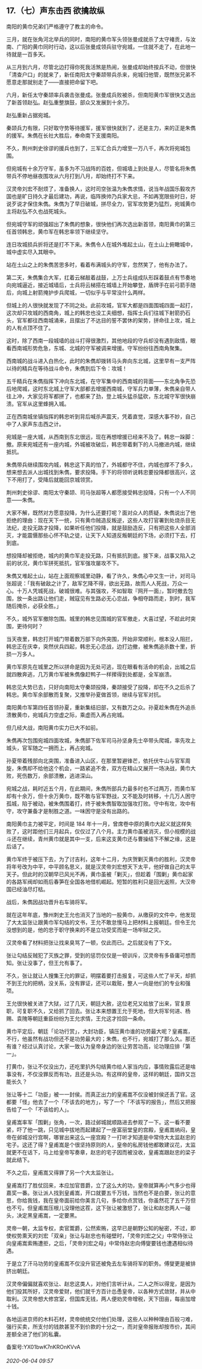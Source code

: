 ## 17.（七）声东击西 欲擒故纵
南阳的黄巾兄弟们严格遵守了教主的命令。



三月，就在张角河北举兵的同时，南阳的黄巾军头领张曼成就杀了太守褚贡，与汝南、广阳的黄巾同时行动，这以后张曼成领兵驻守宛城，一住就不走了，在此地一待就是一百多天。



从三月到六月，尽管北边打得你死我活煞是热闹，张曼成却始终按兵不动，但很快「清查户口」的就来了，新任南阳太守秦颉带兵杀来，宛城归他管，既然张兄弟不愿意走那就别走了——直接把命留下吧。



六月，新任太守秦颉率兵袭击张曼成。张曼成兵败被杀，但南阳黄巾军很快又选出了新首领赵弘。赵弘重整旗鼓，部众又发展到十余万。



赵弘重新占据宛城。



秦颉兵力有限，只好取守势等待援军，援军很快就到了，还是主力，来的正是朱儁的援军。朱儁在长社大胜后，奉命南下支援南阳。



不久，荆州刺史徐谬的援兵也到了，三军汇合兵力增至一万八千，再次将宛城包围。



但宛城有十余万守军，虽多为不习战阵的百姓，但城墙上到处是人，尽管名将朱儁带兵不停地昼夜围攻从六月打到八月，却始终打不下来。



汉灵帝刘宏不耐烦了，准备换人，这时司空张温为朱儁求情，说当年战国乐毅攻齐国也是旷日持久才最后建功，再说，临阵换帅乃兵家大忌，不如再宽限些时日，好说歹说才保住朱儁。朱儁为了早日破城，拼尽全力，官军攻势更为猛烈，宛城黄巾主将赵弘不久也战死城头。



但宛城守军的顽强超出了朱儁的想象，很快他们再次选出新首领，南阳黄巾的第三任首领韩忠，黄巾军在韩忠率领下继续坚守。



连日攻城损兵折将还是打不下来。朱儁令人在城外堆起土山，在土山上俯瞰城中，城中虚实尽入其眼中。



站在土山之上的朱儁苦思多时，看着布满城头的守军，忽然笑了，他有办法了。



第二天，朱儁集合大军，扛着云梯敲着战鼓，上万士兵组成队形踩着鼓点有节奏地向宛城逼近，接近城墙后，士兵将云梯搭在城墙上开始攀登，盾牌手在前弓箭手随后，向城上射箭掩护步兵爬城，一切似乎与平常没什么两样。



但城上的人很快就发现了不同之处。此前攻城，官军大都是四面围城四面一起打，这次却只攻城的西南角，城上的韩忠也没工夫细想，指挥士兵们往城下射箭扔石头，官军都往西南城涌来，且摆出了不达目的誓不罢休的架势，拼命往上攻，城上的人有点顶不住了。



这时，除了西南一段城墙的战斗打得很激烈，其他地段的守兵却没有遇到敌情，眼看西南城形势危急，东城、北城的守军被调来增援。守军纷纷往西南角聚集。



西南城的战斗进入白热化，此时的朱儁却拨转马头奔向东北城，这里早有一支严阵以待的精兵在等待战斗命令，朱儁到后下令：攻城！



五千精兵在朱儁指挥下冲向东北城，在守军集中的西南城的背面——东北角争先恐后地爬城，这时东北城上守军大部都去增援西南城，守军兵力单薄，朱儁亲自带人往上冲，大家见将军都拼了，也都来了劲，登上城头猛杀猛砍，东北城守军很快崩溃。官军从这里蜂拥入城。



正在西南城坐镇指挥的韩忠听到背后喊杀声震天，凭着直觉，深感大事不妙，自己中了人家声东击西之计。



宛城是一座大城，从西南到东北很远，现在再想增援已经来不及了。韩忠一跺脚：撤。原来宛城还有一座内城，外城被攻破后，韩忠带着剩下的人马撤进内城，继续抵抗。



朱儁带兵继续围攻内城，韩忠这下真的怕了，外城都守不住，内城也撑不了多久，想来想去派人出城找到朱儁，要求投降。手下的将领听说韩忠要投降都很高兴，这下不用打了，受降后就能回京城领赏。



荆州刺史徐谬、南阳太守秦颉、司马张超等人都愿接受韩忠投降，只有一个人不同意——朱儁。



大家不解，既然对方愿意投降，为什么还要打呢？面对众人的质疑，朱儁说出了他拒绝的理由：现在天下一统，只有黄巾贼造反叛逆，这些人攻打官署到处烧杀目无法纪，走投无路才投降，如果听任他们投降，就是鼓励造反，只有把这些人全部消灭，才能震慑那些心怀不轨之徒，让天下人知道反叛朝廷的下场，必须打下去，打到底。



想投降却被拒绝，城内的黄巾军走投无路，只有抵抗到底。接下来，战事又陷入之前的状况，黄巾军拼死抵抗，官军强攻屡攻不下。



朱儁又堆起土山，站在上面观察城里动静，看了许久，朱儁心中又生一计，对司马张超说：「我有破敌之计了，敌军乞降不得，欲出无路，故而人人死战，万众一心。十万人凭城死战，破城很难。与其强攻，不如智取『网开一面』，暂时撤去包围，放一条出路让他们走，贼寇见有生路必无心恋战，争相夺路而走，到时，我军随后掩杀，必获全胜。」



不久，城外官军撤除包围。城里的韩忠见围城的官军撤走，大喜过望，不趁此时突围，更待何时？



当天夜里，韩忠打开城门带着数万部下向外突围，开始非常顺利，根本没人阻拦，韩忠正在庆幸，突然伏兵四起，韩忠无心恋战，边打边撤，被朱儁追杀数十里，折损一万多人。



黄巾军原先在城里之所以拼命是因为无处可逃，现在眼看有活命的机会，出城之后就四散奔逃，几万黄巾军被朱儁像赶鸭子一样撵得到处都是，全军崩溃。



韩忠见大势已去，只好向南阳太守秦颉投降，秦颉接受了投降，却在不久之后杀了韩忠。黄巾军余部散而复聚，又推举孙夏做首领，继续与官军对抗。



南阳黄巾军第四任首领孙夏，重新集结旧部，又有数万之众。孙夏趁朱儁在外追杀溃散黄巾，宛城兵力空虚之际，乘虚而入再占宛城。



但几经大战，南阳黄巾实力已大不如前。



朱儁再次包围宛城四面攻城，朱儁部下佐军司马孙坚身先士卒带头爬城，率先攻上城头，官军随之一拥而上，再占宛城。



孙夏带着残部向北突围，准备进入山区，在那里暂避锋芒，依托伏牛山与官军周旋，朱儁却不给他这个机会，一路紧追不舍，双方在精山又展开一场决战，黄巾大败，死伤数万，余部溃散，逃进深山。



宛城之战，耗时近五个月，在此期间，朱儁所部兵力最多时也不过两万，而黄巾军却有十余万，但十余万黄巾，既不敢与官军野战，又不能及时转移，十几万人困守孤城，陷于被动，被朱儁围着打，终于被朱儁智取加强攻打败。守中有攻，攻中有守，攻守兼备才是制胜之道。一味困守是没有出路的。



南阳黄巾主力被平定，时间是 184 年十一月，曾席卷中原的黄巾大起义就这样失败了，这时距他们三月起兵，仅仅过了八个月。主力黄巾虽被消灭，但小规模的战斗还在继续，青州黄巾就是其中一支，后来这支黄巾还与曹操结下不解之缘，这是后话了。



黄巾军终于被压下去，为了讨吉利，这年十二月，为庆贺剿灭黄巾的胜利，汉灵帝将年号改为中平，中平顾名思义，就是汉灵帝刘宏想天下太平，他好做自己的太平天子。但此时的汉朝早已风光不再，黄巾虽被「剿灭」，但趁着「围剿」黄巾起家的各路军阀却如雨后春笋在全国各地借机崛起。短暂的胜利只是回光返照，大汉帝国已经油尽灯枯。



战后，朱儁因战功晋升右车骑将军。



就在这年年底，豫州刺史王允也消灭了当地的一股黄巾，从缴获的文件中，他发现了大太监张让跟黄巾军勾结的文书，王允不敢怠慢马上把材料上报朝廷。但令王允没想到的是，他的忠于职守换来的不是立功受奖而是一场牢狱之灾。



汉灵帝看了材料把张让找来臭骂了一顿，仅此而已。之后就没有了下文。



张让勾结反贼犯了灭族之罪，受到的惩罚仅仅是一顿训斥，汉灵帝有多昏庸可想而知。张让没事了，但王允有事了。



不久，张让就让人搜集王允的罪证，明摆着要打击报复，可这些人忙了半天，却抓不到王允的把柄，没关系，没有罪证，还可以栽赃，整人一向是他们的专业和强项。



王允很快被关进了大狱，过了几天，朝廷大赦，这位老兄又给放了出来，官复原职，可复职不久，又给抓了回去。张让本来想置王允于死地，但大将军何进、杨赐、袁隗等朝廷重臣纷纷为王允求情，王允这才捡回一条命。



黄巾平定后，朝廷「论功行赏」，大封功臣，镇压黄巾谁的功劳最大呢？皇甫嵩，不行，他虽然有战功但还不是功劳最大的；朱儁，也不行，宛城打了那么久。那还有谁？经过认真讨论，大家一致认为皇帝身边的张让劳苦功高，论功理应排「第一」。



打黄巾，张让不仅没出力，还吃里扒外勾结黄巾给人家当内应，事情败露后还是啥事没有，不仅没罪反而有功，且还是头功。有这样的皇帝，这样的朝廷，国祚又岂能长久？



张让等十二「功臣」被一一封侯。而真正出力的皇甫嵩不仅没被封侯还丢了官。这都要「怪」他去了一个「不该去的地方」，写了一个「不该写的报告」，然后又把报告给了一个「不该给的人」。



皇甫嵩率军「围剿」张角，一次，路过邺城就顺路进去参观了一下。这一看不要紧，吓了他一跳，只见城中拔地而起建起了一座富丽堂皇的宫殿，皇甫嵩纳闷，皇帝在邺城没行宫啊，哪冒出来这么一座宫殿？一打听才知道是中常侍大太监赵忠的宅子。这还了得？皇甫嵩是个很坚持原则的人，皇帝的私房钱他都敢建议花，太监就更不在话下，马上给皇帝写奏章，赵忠的宅子因而被没收，皇甫嵩跟赵忠的梁子就此结下。



不久之后，皇甫嵩又得罪了另一个大太监张让。



皇甫嵩打了胜仗回来，本应加官晋爵，立了这么大的功，皇帝就算再小气多少也得嘉奖一番。张让派人找到皇甫嵩，开口就要五千万钱，当然也不是白要，张让的意思，你给我钱，我在皇帝面前给你美言几句，多给你点赏钱，你虽然花了五千万但也不亏。但皇甫嵩压根儿没理他这茬，这下张让被激怒了，张让和赵忠两人一碰头，决定黑皇甫嵩，一定要黑。



灵帝一朝，太监专权，卖官鬻爵，公然索贿，这早已是朝野公知的秘密，不过，即使权势熏天的刘宏「双亲」张让与赵忠也有碰壁时，「灵帝刘宏之父」中常侍张让向皇甫嵩索贿遭拒，之后，「灵帝刘宏之母」中常侍赵忠向傅燮要钱也遭遇相似待遇。



于是立了汗马功劳的皇甫嵩不仅没升官还被免去左车骑将军的职务。傅燮更是被排挤出朝廷。



汉灵帝偏偏就喜欢张让、赵忠这类人，对他们言听计从，二人之所以得宠，是因为他们投其所好，汉灵帝爱财，他们就千方百计怂恿皇帝，以各种方式敛财，并从中取利。汉灵帝想大修宫室，但国库无钱，两人便劝灵帝增税，天下田亩，每亩加增十钱。



各地运进京师的木料石材，灵帝统统交付他们处理，这些人以种种理由百般刁难，强行买卖，所支付的钱款甚至不到价款的十分之一，而对皇帝报账却按市价，其间差额全进了他们的私囊。



备案号:YX01bwK7nKROnKVvA


###### 2020-06-04 09:57
